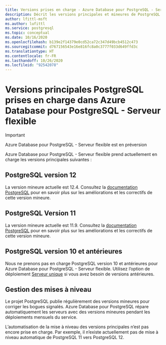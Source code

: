 ```yaml
---
title: Versions prises en charge - Azure Database pour PostgreSQL - Serveur flexible
description: Décrit les versions principales et mineures de PostgreSQL prises en charge dans Azure Database pour PostgreSQL - Serveur flexible.
author: lfittl-msft
ms.author: lufittl
ms.service: postgresql
ms.topic: conceptual
ms.date: 10/16/2020
ms.openlocfilehash: b139e2f14379e0cd52ca72c347d49bcb4512c473
ms.sourcegitcommit: d767156543e16e816fc8a0c3777f033d649ffd3c
ms.translationtype: HT
ms.contentlocale: fr-FR
ms.lasthandoff: 10/26/2020
ms.locfileid: "92542078"
---
```

# <a name="supported-postgresql-major-versions-in-azure-database-for-postgresql---flexible-server"></a>Versions principales PostgreSQL prises en charge dans Azure Database pour PostgreSQL - Serveur flexible

> [!IMPORTANT]
> Azure Database pour PostgreSQL - Serveur flexible est en préversion

Azure Database pour PostgreSQL - Serveur flexible prend actuellement en charge les versions principales suivantes :

## <a name="postgresql-version-12"></a>PostgreSQL version 12

La version mineure actuelle est 12.4. Consultez la [documentation PostgreSQL](https://www.postgresql.org/docs/12/static/release-12-4.html) pour en savoir plus sur les améliorations et les correctifs de cette version mineure.

## <a name="postgresql-version-11"></a>PostgreSQL Version 11

La version mineure actuelle est 11.9. Consultez la [documentation PostgreSQL](https://www.postgresql.org/docs/11/static/release-11-9.html) pour en savoir plus sur les améliorations et les correctifs de cette version mineure.

## <a name="postgresql-version-10-and-older"></a>PostgreSQL version 10 et antérieures

Nous ne prenons pas en charge PostgreSQL version 10 et antérieures pour Azure Database pour PostgreSQL - Serveur flexible. Utilisez l’option de déploiement [Serveur unique](../concepts-supported-versions.md) si vous avez besoin de versions antérieures.

## <a name="managing-upgrades"></a>Gestion des mises à niveau

Le projet PostgreSQL publie régulièrement des versions mineures pour corriger les bogues signalés. Azure Database pour PostgreSQL répare automatiquement les serveurs avec des versions mineures pendant les déploiements mensuels du service.

L’automatisation de la mise à niveau des versions principales n’est pas encore prise en charge. Par exemple, il n’existe actuellement pas de mise à niveau automatique de PostgreSQL 11 vers PostgreSQL 12.<!-- To upgrade to the next major version, create a [database dump and restore](howto-migrate-using-dump-and-restore.md) to a server that was created with the new engine version.-->

<!--
## Next steps

For information on supported PostgreSQL extensions, see [the extensions document](concepts-extensions.md).
-->
